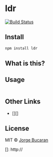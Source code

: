 # ldr

>

[![Build Status](https://travis-ci.org/bucaran/ldr.svg?branch=master)](https://travis-ci.org/bucaran/ldr)

## Install

```sh
npm install ldr
```

## What is this?

## Usage
```js
```

##

## Other Links

* [][]

## License

MIT © [Jorge Bucaran](http://bucaran.me)

[]: http://

